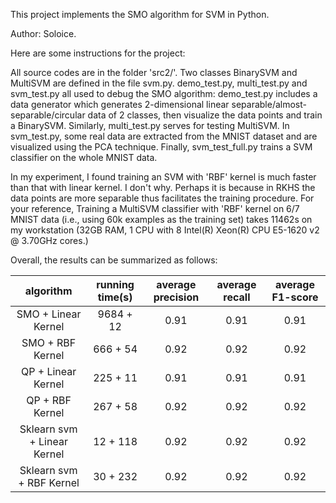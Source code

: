 This project implements the SMO algorithm for SVM in Python.

Author: Soloice.

Here are some instructions for the project:

All source codes are in the folder 'src2/'. Two classes BinarySVM and MultiSVM are defined in the file svm.py.
demo_test.py, multi_test.py and svm_test.py all used to debug the SMO algorithm: demo_test.py includes a data generator which generates 2-dimensional linear separable/almost-separable/circular data of 2 classes, then visualize the data points and train a BinarySVM.  Similarly, multi_test.py serves for testing MultiSVM.  In svm_test.py, some real data are extracted from the MNIST dataset and are visualized using the PCA technique.
Finally, svm_test_full.py trains a SVM classifier on the whole MNIST data.


In my experiment, I found training an SVM with 'RBF' kernel is much faster than that with linear kernel.  I don't why.  Perhaps it is because in RKHS the data points are more separable thus facilitates the training procedure.
For your reference, Training a MultiSVM classifier with 'RBF' kernel on 6/7 MNIST data (i.e., using 60k examples as the training set) takes 11462s on my workstation (32GB RAM, 1 CPU with 8 Intel(R) Xeon(R) CPU E5-1620 v2 @ 3.70GHz cores.)

Overall, the results can be summarized as follows:

| algorithm	| running time(s)	| average precision	| average recall	| average F1-score |
|:-------------:|:-------------:|:-------------:|:-------------:|:------------:|
| SMO + Linear Kernel	| 9684 + 12	| 0.91	| 0.91	| 0.91 |
| SMO + RBF Kernel	| 666 + 54	| 0.92	| 0.92	| 0.92 |
| QP + Linear Kernel	| 225 + 11	| 0.91	| 0.91	| 0.91 |
| QP + RBF Kernel	| 267 + 58	| 0.92	| 0.92	| 0.92 |
| Sklearn svm + Linear Kernel	| 12 + 118	| 0.92	| 0.92	| 0.92 |
| Sklearn svm + RBF Kernel	| 30 + 232	| 0.92	| 0.92	| 0.92 |
